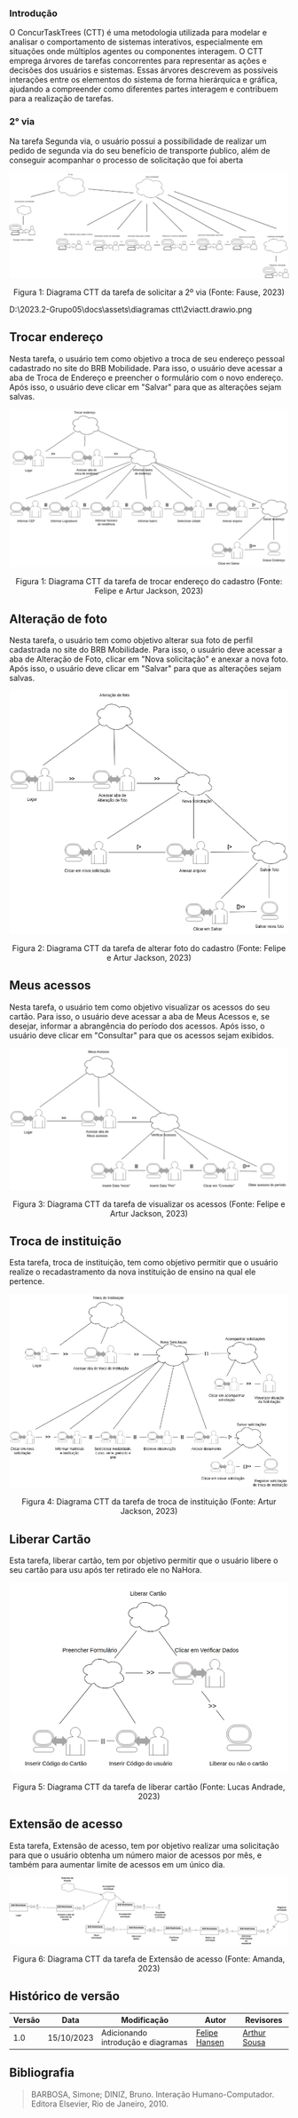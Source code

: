 ### Introdução

O ConcurTaskTrees (CTT) é uma metodologia utilizada para modelar e analisar o comportamento de sistemas interativos, especialmente em situações onde múltiplos agentes ou componentes interagem. O CTT emprega árvores de tarefas concorrentes para representar as ações e decisões dos usuários e sistemas. Essas árvores descrevem as possíveis interações entre os elementos do sistema de forma hierárquica e gráfica, ajudando a compreender como diferentes partes interagem e contribuem para a realização de tarefas.

### 2° via

Na tarefa Segunda via, o usuário possui a possibilidade de realizar um pedido de segunda via do seu benefício de transporte ṕublico, além de conseguir acompanhar o processo de solicitação que foi aberta

<div style="text-align: center">
    <img src="https://raw.githubusercontent.com/Interacao-Humano-Computador/2023.2--BRB-Mobilidade/main/docs/assets/diagramas_ctt/2viactt.drawio.png">
    <p>Figura 1: Diagrama CTT da tarefa de solicitar a 2º via (Fonte: Fause, 2023)</p>
</div>

D:\2023.2-Grupo05\docs\assets\diagramas ctt\2viactt.drawio.png

## Trocar endereço

Nesta tarefa, o usuário tem como objetivo a troca de seu endereço pessoal cadastrado no site do BRB Mobilidade. Para isso, o usuário deve acessar a aba de Troca de Endereço e preencher o formulário com o novo endereço. Após isso, o usuário deve clicar em "Salvar" para que as alterações sejam salvas.

<div style="text-align: center">
    <img src="https://raw.githubusercontent.com/Interacao-Humano-Computador/2023.2--BRB-Mobilidade/main/docs/assets/diagramas_ctt/Trocar_end.drawio.png">
    <p>Figura 1: Diagrama CTT da tarefa de trocar endereço do cadastro (Fonte: Felipe e Artur Jackson, 2023)</p>
</div>


## Alteração de foto

Nesta tarefa, o usuário tem como objetivo alterar sua foto de perfil cadastrada no site do BRB Mobilidade. Para isso, o usuário deve acessar a aba de Alteração de Foto, clicar em "Nova solicitação" e anexar a nova foto. Após isso, o usuário deve clicar em "Salvar" para que as alterações sejam salvas.

<div style="text-align: center">
    <img src="https://raw.githubusercontent.com/Interacao-Humano-Computador/2023.2--BRB-Mobilidade/main/docs/assets/diagramas_ctt/Alteracao_foto.drawio.png">
    <p>Figura 2: Diagrama CTT da tarefa de alterar foto do cadastro (Fonte: Felipe e Artur Jackson, 2023)</p>
</div>


## Meus acessos

Nesta tarefa, o usuário tem como objetivo visualizar os acessos do seu cartão. Para isso, o usuário deve acessar a aba de Meus Acessos e, se desejar, informar a abrangência do período dos acessos. Após isso, o usuário deve clicar em "Consultar" para que os acessos sejam exibidos.

<div style="text-align: center">
    <img src="https://raw.githubusercontent.com/Interacao-Humano-Computador/2023.2--BRB-Mobilidade/main/docs/assets/diagramas_ctt/Meus_acessos.drawio.png">
    <p>Figura 3: Diagrama CTT da tarefa de visualizar os acessos (Fonte: Felipe e Artur Jackson, 2023)</p>
</div>

## Troca de instituição

Esta tarefa, troca de instituição, tem como objetivo permitir que o usuário realize o recadastramento da nova instituição de ensino na qual ele pertence.

<div style="text-align: center">
    <img src="https://raw.githubusercontent.com/Interacao-Humano-Computador/2023.2--BRB-Mobilidade/main/docs/assets/diagramas_ctt/Troca_instituicaoCTT.png">
    <p>Figura 4: Diagrama CTT da tarefa de troca de instituição (Fonte: Artur Jackson, 2023)</p>
</div>

## Liberar Cartão

Esta tarefa, liberar cartão, tem por objetivo permitir que o usuário libere o seu cartão para usu após ter retirado ele no NaHora.

<div style="text-align: center">
    <img src="https://github.com/Interacao-Humano-Computador/2023.2--BRB-Mobilidade/blob/main/docs/assets/diagramas_ctt/liberar_cartao_ctt.png?raw=true">
    <p>Figura 5: Diagrama CTT da tarefa de liberar cartão (Fonte: Lucas Andrade, 2023)</p>
</div>

## Extensão de acesso

Esta tarefa, Extensão de acesso, tem por objetivo realizar uma solicitação para que o usuário obtenha um número maior de acessos por mês, e também para aumentar limite de acessos em um único dia.

<div style="text-align: center">
    <img src="https://github.com/Interacao-Humano-Computador/2023.2--BRB-Mobilidade/blob/main/docs/assets/diagramas_ctt/extensao_acesso_ctt.png?raw=true">
    <p>Figura 6: Diagrama CTT da tarefa de Extensão de acesso (Fonte: Amanda, 2023)</p>
</div>

## Histórico de versão

| Versão | Data       | Modificação                             | Autor                         | Revisores                         |
| ------ | ---------- | --------------------------------------- | ----------------------------- |-----------------------------------|
|   1.0   |   15/10/2023   |   Adicionando introdução e diagramas | [Felipe Hansen](https://github.com/FHansen98) | [Arthur Sousa](https://github.com/arthurrsousa) |

## Bibliografia

> BARBOSA, Simone; DINIZ, Bruno. Interação Humano-Computador. Editora Elsevier, Rio de Janeiro, 2010.
